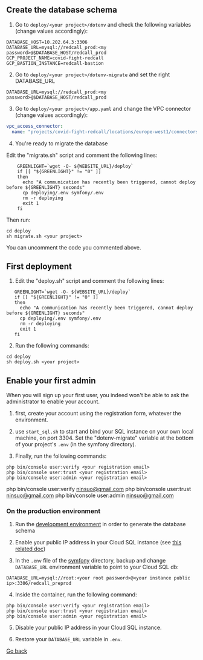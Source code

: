 ## Create the database schema

1. Go to `deploy/<your project>/dotenv` and check the following variables (change values accordingly):

```
DATABASE_HOST=10.202.64.3:3306
DATABASE_URL=mysql://redcall_prod:<my password>@$DATABASE_HOST/redcall_prod
GCP_PROJECT_NAME=covid-fight-redcall
GCP_BASTION_INSTANCE=redcall-bastion
```

2. Go to `deploy/<your project>/dotenv-migrate` and set the right DATABASE_URL
 
```
DATABASE_URL=mysql://redcall_prod:<my password>@$DATABASE_HOST/redcall_prod
```

3. Go to `deploy/<your project>/app.yaml` and change the VPC connector (change values accordingly):

```yaml
vpc_access_connector:
  name: "projects/covid-fight-redcall/locations/europe-west1/connectors/redcall-serverless-vpc"
```

4. You're ready to migrate the database

Edit the "migrate.sh" script and comment the following lines:

```
    GREENLIGHT=`wget -O- ${WEBSITE_URL}/deploy`
    if [[ "${GREENLIGHT}" != "0" ]]
    then
      echo "A communication has recently been triggered, cannot deploy before ${GREENLIGHT} seconds"
      cp deploying/.env symfony/.env
      rm -r deploying
      exit 1
    fi
```

Then run:

```
cd deploy
sh migrate.sh <your project>
```

You can uncomment the code you commented above.

## First deployment

1. Edit the "deploy.sh" script and comment the following lines:
   
```
   GREENLIGHT=`wget -O- ${WEBSITE_URL}/deploy`
   if [[ "${GREENLIGHT}" != "0" ]]
   then
     echo "A communication has recently been triggered, cannot deploy before ${GREENLIGHT} seconds"
     cp deploying/.env symfony/.env
     rm -r deploying
     exit 1
   fi
```

2. Run the following commands:

```
cd deploy
sh deploy.sh <your project>
```


## Enable your first admin

When you will sign up your first user, you indeed won't be able to
ask the administrator to enable your account.

1. first, create your account using the registration form, whatever the
environment.

2. use `start_sql.sh` to start and bind your SQL instance on your own local machine,
on port 3304. Set the "dotenv-migrate" variable at the bottom of your project's `.env`
(in the symfony directory). 

3. Finally, run the following commands:

```
php bin/console user:verify <your registration email>
php bin/console user:trust <your registration email>
php bin/console user:admin <your registration email>
```

php bin/console user:verify ninsuo@gmail.com
php bin/console user:trust ninsuo@gmail.com
php bin/console user:admin ninsuo@gmail.com

### On the production environment

1. Run the [development environment](00-development.md) in order to generate the database schema

2. Enable your public IP address in your Cloud SQL instance (see [this related doc](07-google-cloud-sql.md))

3. In the `.env` file of the [symfony](symfony/) directory, backup and change `DATABASE_URL` environment variable to point to your Cloud SQL db:

```
DATABASE_URL=mysql://root:<your root password>@<your instance public ip>:3306/redcall_preprod
```

4. Inside the container, run the following command:

```
php bin/console user:verify <your registration email>
php bin/console user:trust <your registration email>
php bin/console user:admin <your registration email>
```

5. Disable your public IP address in your Cloud SQL instance.

6. Restore your `DATABASE_URL` variable in `.env`.

[Go back](../../README.md)
